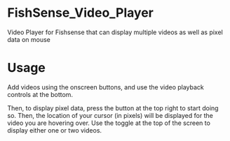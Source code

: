# FishSense_Video_Player
Video Player for Fishsense that can display multiple videos as well as pixel data on mouse

# Usage
Add videos using the onscreen buttons, and use the video playback controls at the bottom.

Then, to display pixel data, press the button at the top right to start doing so. Then, the location of your cursor (in pixels) will be displayed for the video you are hovering over. Use the toggle at the top of the screen to display either one or two videos.
